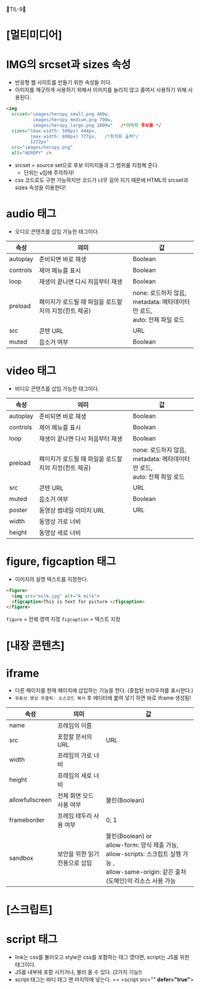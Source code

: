 🦄TIL-9🦄
# [멀티미디어]
# IMG의 srcset과 sizes 속성
- 반응형 웹 사이트를 만들기 위한 속성들 이다.
- 이미지를 깨긋하게 사용하기 위해서 이미지를 늘리지 않고 줄여서 사용하기 위해 사용된다.
```html
<img
  srcset="images/heropy_small.png 400w,
          images/heropy_medium.png 700w,
          images/heropy_large.png 1000w"   /*이미지 후보들 */
  sizes="(max-width: 500px) 444px,
         (max-width: 800px) 777px,   /*최적화 출력*/
         1222px"
  src="images/heropy.png"
  alt="HEROPY" />
```
- srcset = source set으로 후보 이미지들과 그 범위를 지정해 준다.
  - 단위는 `w`임에 주의하자!
- css 코드로도 구현 가능하지만 코드가 너무 길어 지기 때문에 HTML의 srcset과 sizes 속성을 이용한다!

# audio 태그
- 오디오 콘텐츠를 삽임 가능한 태그이다.

|속성|의미|값|
|------|---|---| 
|autoplay|준비되면 바로 재생|Boolean|	
|controls|제어 메뉴를 표시|Boolean|	
|loop|재생이 끝나면 다시 처음부터 재생|Boolean|	
|preload|	페이지가 로드될 때 파일을 로드할지의 지정(힌트 제공)|	none: 로드하지 않음,<br/>metadata: 메타데이터만 로드,<br/>auto: 전체 파일 로드
|src|	콘텐 URL|	URL	|
|muted|음소거 여부|Boolean|

# video 태그
- 비디오 콘텐츠를 삽임 가능한 태그이다.

|속성|의미|값|
|------|---|---| 
|autoplay|준비되면 바로 재생|Boolean|	
|controls|제어 메뉴를 표시|Boolean|	
|loop|재생이 끝나면 다시 처음부터 재생|Boolean|	
|preload|	페이지가 로드될 때 파일을 로드할지의 지정(힌트 제공)|	none: 로드하지 않음,<br/>metadata: 메타데이터만 로드,<br/>auto: 전체 파일 로드
|src|	콘텐 URL|	URL	|
|muted|음소거 여부|Boolean|
|poster|	동영상 썸네일 이미지 URL|	URL|
|width	|동영상 가로 너비|
|height|	동영상 세로 너비|

# figure, figcaption 태그
- 이미지의 설명 텍스트를 지정한다.
```html
<figure>
  <img src="milk.jpg" alt="A milk">
  <figcaption>This is text for picture </figcaption>
</figure>
```
`figure` = 전체 영역 지정
`figcaption` = 텍스트 지정

# [내장 콘텐츠]
# iframe
- 다른 페이지를 현재 페이지에 삽입하는 기능을 한다. (중첩된 브라우저를 표시한다.)
- `유튜브 영상 우클릭- 소스코드 복사` 후 에디터에 붙여 넣기 하면 바로 iframe 생성됨!

|속성|의미|값|
|----|----|------|
|name|	프레임의 이름|
|src|	포함할 문서의 URL	|URL	
|width	|프레임의 가로 너비		
|height	|프레임의 세로 너비		
|allowfullscreen	|전체 화면 모드 사용 여부|	불린(Boolean)	
|frameborder	|프레임 테두리 사용 여부	|0, 1	
|sandbox|	보안을 위한 읽기 전용으로 삽입	|불린(Boolean) or<br/>allow-form: 양식 제출 가능,<br/>allow-scripts: 스크립트 실행 가능 ,<br/> allow-same-origin: 같은 출처(도메인)의 리소스 사용 가능|

# [스크립트]
# script 태그
- link는 css를 불러오고 style은 css를 포함하는 태그 였다면, script는 JS를 위한 태그이다.
- JS를 내부에 포함 시키거나, 불러 올 수 있다. (2가지 기능!)
- script 태그는 바디 태그 맨 마지막에 넣는다. == <script src="" __defer="true"__>


